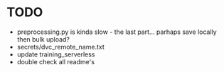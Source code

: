 # TODO

- preprocessing.py is kinda slow - the last part... parhaps save locally then bulk upload?
- secrets/dvc_remote_name.txt
- update training_serverless
- double check all readme's
